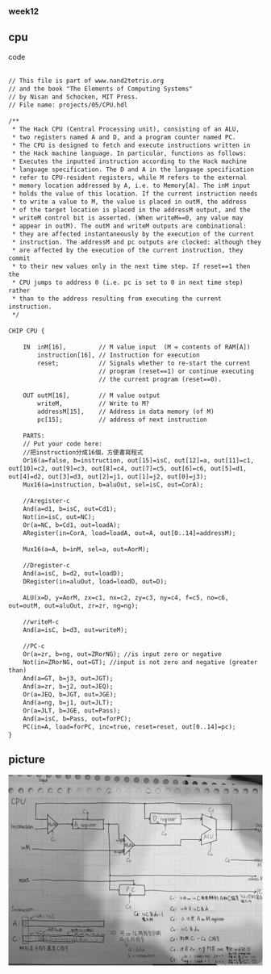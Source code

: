 ### week12
## cpu
code
<pre><code>
// This file is part of www.nand2tetris.org
// and the book "The Elements of Computing Systems"
// by Nisan and Schocken, MIT Press.
// File name: projects/05/CPU.hdl

/**
 * The Hack CPU (Central Processing unit), consisting of an ALU,
 * two registers named A and D, and a program counter named PC.
 * The CPU is designed to fetch and execute instructions written in 
 * the Hack machine language. In particular, functions as follows:
 * Executes the inputted instruction according to the Hack machine 
 * language specification. The D and A in the language specification
 * refer to CPU-resident registers, while M refers to the external
 * memory location addressed by A, i.e. to Memory[A]. The inM input 
 * holds the value of this location. If the current instruction needs 
 * to write a value to M, the value is placed in outM, the address 
 * of the target location is placed in the addressM output, and the 
 * writeM control bit is asserted. (When writeM==0, any value may 
 * appear in outM). The outM and writeM outputs are combinational: 
 * they are affected instantaneously by the execution of the current 
 * instruction. The addressM and pc outputs are clocked: although they 
 * are affected by the execution of the current instruction, they commit 
 * to their new values only in the next time step. If reset==1 then the 
 * CPU jumps to address 0 (i.e. pc is set to 0 in next time step) rather 
 * than to the address resulting from executing the current instruction. 
 */

CHIP CPU {

    IN  inM[16],         // M value input  (M = contents of RAM[A])
        instruction[16], // Instruction for execution
        reset;           // Signals whether to re-start the current
                         // program (reset==1) or continue executing
                         // the current program (reset==0).

    OUT outM[16],        // M value output
        writeM,          // Write to M? 
        addressM[15],    // Address in data memory (of M)
        pc[15];          // address of next instruction

    PARTS:
    // Put your code here:
    //把instruction分成16個，方便書寫程式
    Or16(a=false, b=instruction, out[15]=isC, out[12]=a, out[11]=c1, out[10]=c2, out[9]=c3, out[8]=c4, out[7]=c5, out[6]=c6, out[5]=d1, out[4]=d2, out[3]=d3, out[2]=j1, out[1]=j2, out[0]=j3);
    Mux16(a=instruction, b=aluOut, sel=isC, out=CorA);

    //Aregister-c
    And(a=d1, b=isC, out=Cd1);
    Not(in=isC, out=NC);
    Or(a=NC, b=Cd1, out=loadA);
    ARegister(in=CorA, load=loadA, out=A, out[0..14]=addressM);

    Mux16(a=A, b=inM, sel=a, out=AorM);

    //Dregister-c
    And(a=isC, b=d2, out=loadD);
    DRegister(in=aluOut, load=loadD, out=D);

    ALU(x=D, y=AorM, zx=c1, nx=c2, zy=c3, ny=c4, f=c5, no=c6, out=outM, out=aluOut, zr=zr, ng=ng);
    
    //writeM-c
    And(a=isC, b=d3, out=writeM);

    //PC-c
    Or(a=zr, b=ng, out=ZRorNG); //is input zero or negative
    Not(in=ZRorNG, out=GT); //input is not zero and negative (greater than)
    And(a=GT, b=j3, out=JGT);
    And(a=zr, b=j2, out=JEQ);
    Or(a=JEQ, b=JGT, out=JGE);
    And(a=ng, b=j1, out=JLT);
    Or(a=JLT, b=JGE, out=Pass);
    And(a=isC, b=Pass, out=forPC);
    PC(in=A, load=forPC, inc=true, reset=reset, out[0..14]=pc);
}
</code></pre>
## picture
![picture](https://github.com/hung890202/co109a/blob/master/picture/S__233971728.jpg)